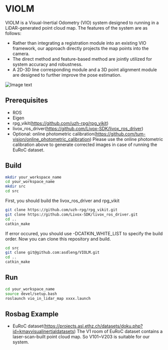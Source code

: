 # VIOLM
VIOLM is a Visual-Inertial Odometry (VIO) system designed to running in a LiDAR-generated point cloud map. The features of the system are as follows:
- Rather than integrating a registration module into an existing VIO framework, our approach directly projects the map points into the camera.
- The direct method and feature-based method are jointly utilized for system accuracy and robustness.
- A 2D-3D line corresponding module and a 3D point alignment module are designed to further improve the pose estimation.

![Image text](https://github.com/asdleng/VIOLM/blob/main/img/v1_01.png)

## Prerequisites
- ROS
- Eigen
- rpg_vikit(https://github.com/uzh-rpg/rpg_vikit)
- livox_ros_driver(https://github.com/Livox-SDK/livox_ros_driver)
- Optional: online photometric calibration(https://github.com/tum-vision/online_photometric_calibration)
Please use the online photometric calibration above to generate corrected images in case of running the EuRoC dataset.

## Build
```bash
mkdir your_workspace_name
cd your_workspace_name
mkdir src
cd src
```
First, you should build the livox_ros_driver and rpg_vikit
```bash
git clone https://github.com/uzh-rpg/rpg_vikit.git
git clone https://github.com/Livox-SDK/livox_ros_driver.git
cd ..
catkin_make
```
If error occured, you should use -DCATKIN_WHITE_LIST to specify the build order.
Now you can clone this repository and build.
```bash
cd src
git clone git@github.com:asdleng/VIOLM.git
cd ..
catkin_make
```

## Run
```bash
cd your_workspace_name
source devel/setup.bash
roslaunch vio_in_lidar_map xxxx.launch
```

## Rosbag Example
- EuRoC dataset(https://projects.asl.ethz.ch/datasets/doku.php?id=kmavvisualinertialdatasets)
The V1 room of EuRoC dataset contains a laser-scan-built point cloud map. So V101~V203 is suitable for our system.




